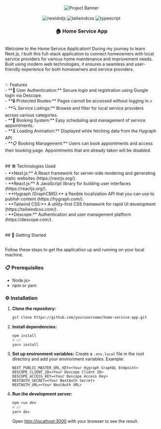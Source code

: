 <div align="center">
  <br />
      <img src="https://github.com/zahraaMeky/service-app/assets/123356306/e59f32d5-4335-40ce-adaa-6f9802a09ce9" alt="Project Banner">
  <br />
</div>  <br />  
  <div align="center">
    <img src="https://img.shields.io/badge/-Next_JS-black?style=for-the-badge&logoColor=white&logo=nextdotjs&color=000000" alt="nextdotjs" />
    <img src="https://img.shields.io/badge/-Tailwind_CSS-black?style=for-the-badge&logoColor=white&logo=tailwindcss&color=06B6D4" alt="tailwindcss" />
    <img src="https://img.shields.io/badge/-TypeScript-black?style=for-the-badge&logoColor=white&logo=typescript&color=3178C6" alt="typescript" />
  </div>

  <h3 align="center">🏠 Home Service App</h3><br/>

   <div align="left">
       Welcome to the Home Service Application! During my journey to learn Next.js, I built this full-stack application to connect homeowners with local service providers for various home maintenance and improvement needs. Built using modern web technologies, it ensures a seamless and user-friendly experience for both homeowners and service providers.
</div><br/><br/>
<div>
  ✨ Features<br/>
  - **🔐 User Authentication:** Secure login and registration using Google login via Descope.<br/>
  - **🔒 Protected Routes:** Pages cannot be accessed without logging in.><br/>
  - **🔍 Service Listings:** Browse and filter for local service providers across various categories.<br/>
  - **📅 Booking System:** Easy scheduling and management of service appointments.<br/>
  - **⏳ Loading Animation:** Displayed while fetching data from the Hygraph API.<br/>
  - **📋 Booking Management:** Users can book appointments and access their booking page. Appointments that are already taken will be disabled.
</div><br/><br/>
<div>
  ## 🛠️ Technologies Used<br/>
- **Next.js:** A React framework for server-side rendering and generating static websites (https://nextjs.org/).<br/>
- **React.js:** A JavaScript library for building user interfaces (https://reactjs.org/).<br/>
- **Hygraph (GraphCMS):** a flexible localization API that you can use to publish content (https://hygraph.com/).<br/>
- **Tailwind CSS:** A utility-first CSS framework for rapid UI development (https://tailwindcss.com/).<br/>
- **Descope:** Authentication and user management platform (https://descope.com/).
</div><br/><br/>
<div>
  ## 🚀 Getting Started<br/><br/>

Follow these steps to get the application up and running on your local machine.<br/>

### 📋 Prerequisites<br/>

- Node.js>
- npm or yarn

### ⚙️ Installation

1. **Clone the repository:**
    ```bash
    git clone https://github.com/yourusername/home-service-app.git
    ```

2. **Install dependencies:**
    ```bash
    npm install
    # or
    yarn install
    ```

3. **Set up environment variables:**
    Create a `.env.local` file in the root directory and add your environment variables. Example:
    ```env
    NEXT_PUBLIC_MASTER_URL_KEY=<Your Hygraph GraphQL Endpoint>
    DESCOPE_CLIENT_ID=<Your Descope Client ID>
    DESCOPE_ACCESS_KEY=<Your Descope Access Key>
    NEXTAUTH_SECRET=<Your NextAuth Secret>
    NEXTAUTH_URL=<Your NextAuth URL>
    ```

4. **Run the development server:**
    ```bash
    npm run dev
    # or
    yarn dev
    ```
    Open [http://localhost:3000](http://localhost:3000) with your browser to see the result.
</div>




